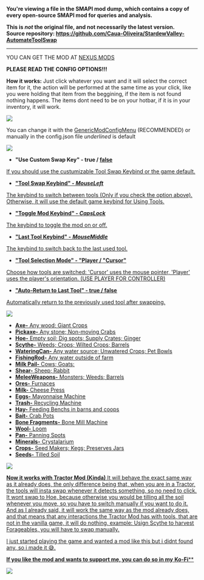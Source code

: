 **You're viewing a file in the SMAPI mod dump, which contains a copy of every open-source SMAPI mod
for queries and analysis.**

**This is _not_ the original file, and not necessarily the latest version.**  
**Source repository: https://github.com/Caua-Oliveira/StardewValley-AutomateToolSwap**

----

YOU CAN GET THE MOD AT [NEXUS MODS](https://www.nexusmods.com/stardewvalley/mods/21050)

**PLEASE READ THE CONFIG OPTIONS!!!**

**How it works:** Just click whatever you want and it will select the correct item for it, the action will be performed at the same time as your click, like you were holding that item from the beggining, if the item is not found nothing happens. The items  dont need to be on your hotbar, if it is in your inventory, it will work.



![](https://i.imgur.com/ygbWCD1.png)

﻿You can change it with the [GenericModConfigMenu](https://www.nexusmods.com/stardewvalley/mods/5098)﻿ (RECOMMENDED) or manually in the config.json file
_underlined_ is default

![](https://i.imgur.com/YiGdsBw.png)
- **"Use Custom Swap Key" - true / <u>false<u>**

If you should use the custumizable Tool Swap Keybind or the game default.
- **"Tool Swap Keybind" - _*MouseLeft*_** 

The keybind to switch between tools (Only if you check the option above). Otherwise, it will use the default game keybind for Using Tools.
- **"Toggle Mod Keybind" - *_CapsLock_***

The keybind to toggle the mod on or off.

- **"Last Tool Keybind" -** *_**MouseMiddle**_*

The keybind to switch back to the last used tool.
- **"Tool Selection Mode" -  "Player / <u>"Cursor"<u>**

Choose how tools are switched: 'Cursor' uses the mouse pointer, 'Player' uses the player's orientation. (USE PLAYER FOR CONTROLLER)
- **"Auto-Return to Last Tool" - true / <u>false<u>**

Automatically return to the previously used tool after swapping.

![](https://i.imgur.com/IJ4MG2X.png)


- **Axe-** Any wood; Giant Crops
- **Pickaxe-**  Any stone; Non-moving Crabs
- **Hoe-** Empty soil; Dig spots; Supply Crates; Ginger
- **Scythe-** Weeds; Crops; Wilted Crops; Barrels
- **WateringCan-** Any water source; Unwatered Crops; Pet Bowls
- **FishingRod-** Any water outside of farm
- **Milk Pail-** Cows; Goats;
- **Shear-** Sheep; Rabbit
- **MeleeWeapons-** Monsters; Weeds; Barrels
- **Ores-** Furnaces
- **Milk-** Cheese Press
- **Eggs-** Mayonnaise Machine
- **Trash-** Recycling Machine
- **Hay-** Feeding Benchs in barns and coops
- **Bait-** Crab Pots
- **Bone Fragments-** Bone Mill Machine
- **Wool-** Loom
- **Pan-** Panning Spots
- **Minerals-** Crystalarium
- **Crops-** Seed Makers; Kegs; Preserves Jars
- **Seeds-** Tilled Soil




![](https://i.imgur.com/bosQb0J.png)

**Now it works with Tractor Mod (Kinda)**
   ﻿It will behave the exact same way as it already does, the only difference being that, when you are in a Tractor, the tools will insta swap whenever it detects something, so no need to click.
   ﻿It wont swap to Hoe, because otherwise you would be tilling all the soil whenever you move, so you have to switch manually if you want to do it.
   ﻿And as I already said, it will work the same way as the mod already does, and that means that any interactions the Tractor Mod has with tools, that are not in the vanilla game, it will do nothing, example: Usign Scythe to harvest Forageables, you will have to swap manually.

I just started playing the game and wanted a mod like this but i didnt found any, so i made it 😅.

**If you like the mod and wants to support me, you can do so in my** [**Ko-Fi**](https://ko-fi.com/trapyy)**

![](https://i.imgur.com/bosQb0J.png)

